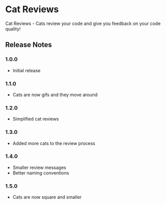 # Cat Reviews

Cat Reviews - Cats review your code and give you feedback on your code quality!

## Release Notes

### 1.0.0

- Initial release

### 1.1.0

- Cats are now gifs and they move around

### 1.2.0

- Simplified cat reviews

### 1.3.0

- Added more cats to the review process

### 1.4.0

- Smaller review messages
- Better naming conventions

### 1.5.0

- Cats are now square and smaller
